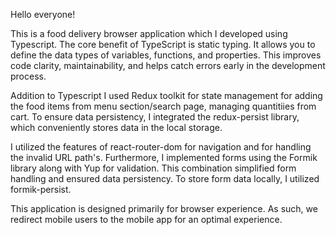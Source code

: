 Hello everyone!

This is a food delivery browser application which I developed using Typescript. The core benefit of TypeScript is static typing. It allows you to define the data types of variables, functions, and properties. This improves code clarity, maintainability, and helps catch errors early in the development process.

Addition to Typescript I used Redux toolkit for state management for adding the food items from menu section/search page, managing quantitiies from cart. To ensure data persistency, I integrated the redux-persist library, which conveniently stores data in the local storage. 

I utilized the features of react-router-dom for navigation and for handling the invalid URL path's. Furthermore, I implemented forms using the Formik library along with Yup for validation. This combination simplified form handling and ensured data persistency. To store form data locally, I utilized formik-persist. 

This application is designed primarily for browser experience. As such, we redirect mobile users to the mobile app for an optimal experience.